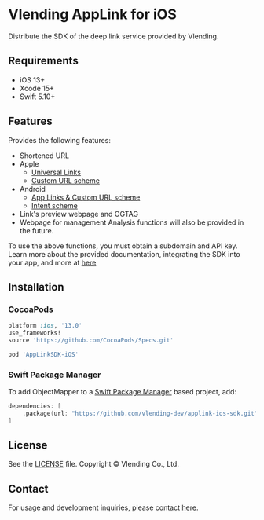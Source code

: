 # Vlending AppLink for iOS
Distribute the SDK of the deep link service provided by Vlending.

## Requirements

 * iOS 13+
 * Xcode 15+
 * Swift 5.10+

## Features

Provides the following features:
 * Shortened URL
 * Apple
    * [Universal Links](https://developer.apple.com/ios/universal-links/)
    * [Custom URL scheme](https://developer.apple.com/documentation/xcode/defining-a-custom-url-scheme-for-your-app)
 * Android
    * [App Links & Custom URL scheme](https://developer.android.com/training/app-links)
    * [Intent scheme](https://developer.chrome.com/docs/android/intents)
 * Link's preview webpage and OGTAG
 * Webpage for management
Analysis functions will also be provided in the future.

To use the above functions, you must obtain a subdomain and API key.
Learn more about the provided documentation, integrating the SDK into your app, and more at [here](https://www.notion.so/vlending/Vlending-AppLink-Docs-42018af2e9bf46a6af73e9bbf76c18c9)

## Installation

### CocoaPods

```ruby
platform :ios, '13.0'
use_frameworks!
source 'https://github.com/CocoaPods/Specs.git'

pod 'AppLinkSDK-iOS'
```

### Swift Package Manager

To add ObjectMapper to a [Swift Package Manager](https://www.swift.org/documentation/package-manager/) based project, add:
```swift
dependencies: [
    .package(url: "https://github.com/vlending-dev/applink-ios-sdk.git", .upToNextMajor(from: "0.5.2"))
]
```

## License

See the [LICENSE](https://github.com/vlending-dev/applink-ios-sdk/blob/master/LICENSE.txt) file.
Copyright © Vlending Co., Ltd.

## Contact

For usage and development inquiries, please contact [here](mailto:applink@vlending.co.kr).